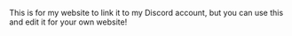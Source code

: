 This is for my website to link it to my Discord account, but you can use this and edit it for your own website!
